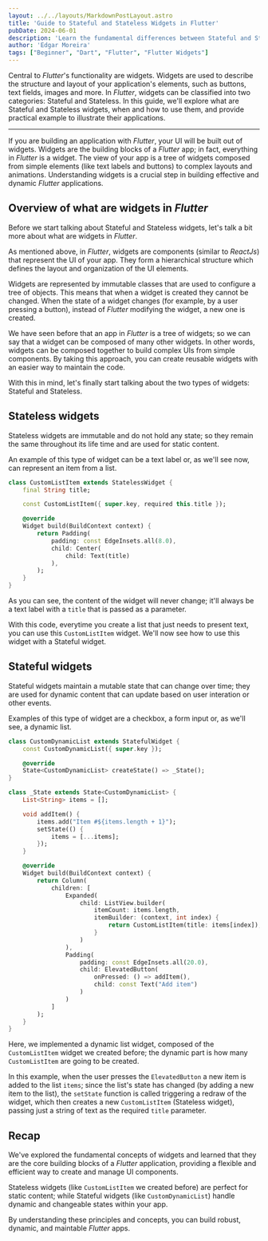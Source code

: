 ```yaml
---
layout: ../../layouts/MarkdownPostLayout.astro
title: 'Guide to Stateful and Stateless Widgets in Flutter'
pubDate: 2024-06-01
description: 'Learn the fundamental differences between Stateful and Stateless widgets in Flutter. This guide will help you understand how and when to use each of them to create dynamic apps.'
author: 'Edgar Moreira'
tags: ["Beginner", "Dart", "Flutter", "Flutter Widgets"]
---
```


Central to *Flutter*'s functionality are widgets. Widgets are used to describe the structure and layout of your application's elements, such as buttons, text fields, images and more. In *Flutter*, widgets can be classified into two categories: Stateful and Stateless. In this guide, we'll explore what are Stateful and Stateless widgets, when and how to use them, and provide practical example to illustrate their applications.

---

If you are building an application with *Flutter*, your UI will be built out of widgets. Widgets are the building blocks of a *Flutter* app; in fact, everything in *Flutter* is a widget. The view of your app is a tree of widgets composed from simple elements (like text labels and buttons) to complex layouts and animations. Understanding widgets is a crucial step in building effective and dynamic *Flutter* applications.

## Overview of what are widgets in *Flutter*
Before we start talking about Stateful and Stateless widgets, let's talk a bit more about what are widgets in *Flutter*.

As mentioned above, in *Flutter*, widgets are components (similar to *ReactJs*) that represent the UI of your app. They form a hierarchical structure which defines the layout and organization of the UI elements.

Widgets are represented by immutable classes that are used to configure a tree of objects. This means that when a widget is created they cannot be changed. When the state of a widget changes (for example, by a user pressing a button), instead of *Flutter* modifying the widget, a new one is created.

We have seen before that an app in *Flutter* is a tree of widgets; so we can say that a widget can be composed of many other widgets. In other words, widgets can be composed together to build complex UIs from simple components. By taking this approach, you can create reusable widgets with an easier way to maintain the code.

With this in mind, let's finally start talking about the two types of widgets: Stateful and Stateless.

## Stateless widgets
Stateless widgets are immutable and do not hold any state; so they remain the same throughout its life time and are used for static content.

An example of this type of widget can be a text label or, as we'll see now, can represent an item from a list.

```dart title="example_stateless_widget.dart"
class CustomListItem extends StatelessWidget {
    final String title;

    const CustomListItem({ super.key, required this.title });

    @override
    Widget build(BuildContext context) {
        return Padding(
            padding: const EdgeInsets.all(8.0),
            child: Center(
                child: Text(title)
            ),
        );
    }
}
```
As you can see, the content of the widget will never change; it'll always be a text label with a `title` that is passed as a parameter.

With this code, everytime you create a list that just needs to present text, you can use this `CustomListItem` widget. We'll now see how to use this widget with a Stateful widget.

## Stateful widgets
Stateful widgets maintain a mutable state that can change over time; they are used for dynamic content that can update based on user interation or other events.

Examples of this type of widget are a checkbox, a form input or, as we'll see, a dynamic list.

```dart title="example_stateful_widget.dart"
class CustomDynamicList extends StatefulWidget {
    const CustomDynamicList({ super.key });

    @override
    State<CustomDynamicList> createState() => _State();
}

class _State extends State<CustomDynamicList> {
    List<String> items = [];

    void addItem() {
        items.add("Item #${items.length + 1}");
        setState(() {
            items = [...items];
        });
    }

    @override
    Widget build(BuildContext context) {
        return Column(
            children: [
                Expanded(
                    child: ListView.builder(
                        itemCount: items.length,
                        itemBuilder: (context, int index) {
                            return CustomListItem(title: items[index]);
                        }
                    )
                ),
                Padding(
                    padding: const EdgeInsets.all(20.0),
                    child: ElevatedButton(
                        onPressed: () => addItem(),
                        child: const Text("Add item")
                    )
                )
            ]
        );
    }
}
```
Here, we implemented a dynamic list widget, composed of the `CustomListItem` widget we created before; the dynamic part is how many `CustomListItem` are going to be created.

In this example, when the user presses the `ElevatedButton` a new item is added to the list `items`; since the list's state has changed (by adding a new item to the list), the `setState` function is called triggering a redraw of the widget, which then creates a new `CustomListItem` (Stateless widget), passing just a string of text as the required `title` parameter.

## Recap

We've explored the fundamental concepts of widgets and learned that they are the core building blocks of a *Flutter* application, providing a flexible and efficient way to create and manage UI components. 

Stateless widgets (like `CustomListItem` we created before) are perfect for static content; while Stateful widgets (like `CustomDynamicList`) handle dynamic and changeable states within your app.

By understanding these principles and concepts, you can build robust, dynamic, and maintable *Flutter* apps.